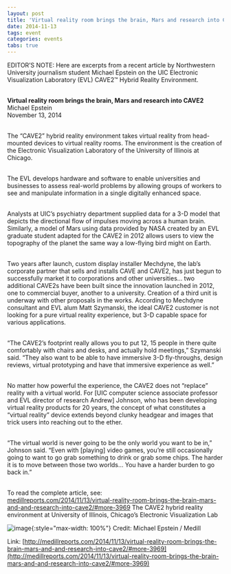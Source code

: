 ```yaml
---
layout: post
title: 'Virtual reality room brings the brain, Mars and research into CAVE2'
date: 2014-11-13
tags: event
categories: events
tabs: true
---
```


EDITOR&rsquo;S NOTE: Here are excerpts from a recent article by Northwestern University journalism student Michael Epstein on the UIC Electronic Visualization Laboratory (EVL) CAVE2&trade;  Hybrid Reality Environment.<br><br>

<strong>Virtual reality room brings the brain, Mars and research into CAVE2</strong><br>
Michael Epstein<br>
November 13, 2014<br><br>

The &ldquo;CAVE2&rdquo; hybrid reality environment takes virtual reality from head-mounted devices to virtual reality rooms. The environment is the creation of the Electronic Visualization Laboratory of the University of Illinois at Chicago.<br><br>

The EVL develops hardware and software to enable universities and businesses to assess real-world problems by allowing groups of workers to see and manipulate information in a single digitally enhanced space. <br><br>

Analysts at UIC&rsquo;s psychiatry department supplied data for a 3-D model that depicts the directional flow of impulses moving across a human brain. Similarly, a model of Mars using data provided by NASA created by an EVL graduate student adapted for the CAVE2 in 2012 allows users to view the topography of the planet the same way a low-flying bird might on Earth.<br><br>

Two years after launch, custom display installer Mechdyne, the lab&rsquo;s corporate partner that sells and installs CAVE and CAVE2, has just begun to successfully market it to corporations and other universities&hellip; two additional CAVE2s have been built since the innovation launched in 2012, one to commercial buyer, another to a university. Creation of a third unit is underway with other proposals in the works. According to Mechdyne consultant and EVL alum Matt Szymanski, the ideal CAVE2 customer is not looking for a pure virtual reality experience, but 3-D capable space for various applications.<br><br>

&ldquo;The CAVE2&rsquo;s footprint really allows you to put 12, 15 people in there quite comfortably with chairs and desks, and actually hold meetings,&rdquo; Szymanski said. &ldquo;They also want to be able to have immersive 3-D fly-throughs, design reviews, virtual prototyping and have that immersive experience as well.&rdquo;<br><br>

No matter how powerful the experience, the CAVE2 does not &ldquo;replace&rdquo; reality with a virtual world. For [UIC computer science associate professor and EVL director of research Andrew] Johnson, who has been developing virtual reality products for 20 years, the concept of what constitutes a &ldquo;virtual reality&rdquo; device extends beyond clunky headgear and images that trick users into reaching out to the ether.<br><br>

&ldquo;The virtual world is never going to be the only world you want to be in,&rdquo; Johnson said. &ldquo;Even with [playing] video games, you&rsquo;re still occasionally going to want to go grab something to drink or grab some chips. The harder it is to move between those two worlds&hellip; You have a harder burden to go back in.&rdquo;<br><br>

To read the complete article, see:<br>
<a href="http://medillreports.com/2014/11/13/virtual-reality-room-brings-the-brain-mars-and-and-research-into-cave2/#more-3969">medillreports.com/2014/11/13/virtual-reality-room-brings-the-brain-mars-and-and-research-into-cave2/#more-3969</a>
The CAVE2 hybrid reality environment at University of Illinois, Chicago&rsquo;s Electronic Visualization Lab

![image](https://www.evl.uic.edu/output/originals/cave2_medill.png-srcw.jpg){:style="max-width: 100%"}
Credit: Michael Epstein / Medill


Link: [http://medillreports.com/2014/11/13/virtual-reality-room-brings-the-brain-mars-and-and-research-into-cave2/#more-3969](http://medillreports.com/2014/11/13/virtual-reality-room-brings-the-brain-mars-and-and-research-into-cave2/#more-3969)
